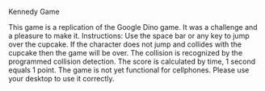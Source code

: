 Kennedy Game


This game is a replication of the Google Dino game. It was a challenge and a pleasure to make it. 
Instructions:
Use the space bar  or any key to jump over the cupcake. If the character does not jump and collides with the cupcake then the game will be over. The collision is recognized by the programmed collision detection.  The score is calculated by time, 1 second equals 1 point. 
The game is not yet functional for cellphones. Please use your desktop to use it correctly.
